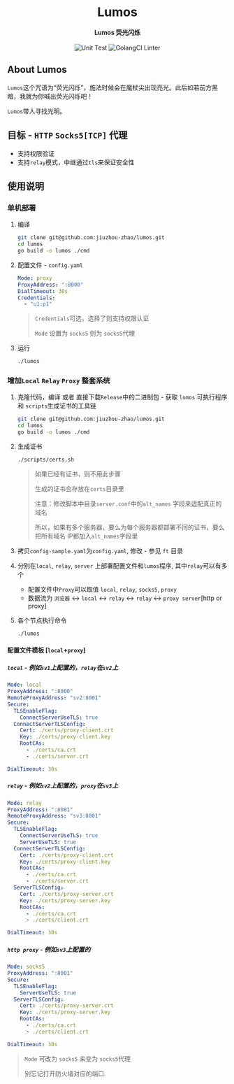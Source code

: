 <h1 align="center">Lumos</h1>

<div align="center">
  <strong>
    Lumos 荧光闪烁
  </strong>
</div>
<br>

<div align="center">
  <img src="https://github.com/jiuzhou-zhao/lumos/workflows/ut/badge.svg?branch=master&event=push" alt="Unit Test">
  <img src="https://github.com/jiuzhou-zhao/lumos/workflows/golangci-lint/badge.svg?branch=master&event=push" alt="GolangCI Linter">
</div>

## About Lumos

`Lumos`这个咒语为“荧光闪烁”，施法时候会在魔杖尖出现亮光。此后如若前方黑暗，我就为你喊出荧光闪烁吧！

`Lumos`带人寻找光明。

## 目标 - `HTTP` `Socks5[TCP]` 代理

* 支持权限验证
* 支持`relay`模式，中继通过`tls`来保证安全性

## 使用说明

### 单机部署

1. 编译
    ```bash
    git clone git@github.com:jiuzhou-zhao/lumos.git
    cd lumos
    go build -o lumos ./cmd
    ```
2. 配置文件 - `config.yaml`

    ```yml
    Mode: proxy
    ProxyAddress: ":8000"
    DialTimeout: 30s
    Credentials:
      - "u1:p1"
    ```
   > `Credentials`可选，选择了则支持权限认证
   > 
   > `Mode` 设置为 `socks5` 则为 `socks5`代理

3. 运行

    ```bash
    ./lumos
    ```

### 增加`Local` `Relay` `Proxy` 整套系统

1. 克隆代码，编译 或者 直接下载`Release`中的二进制包 - 获取 `lumos` 可执行程序 和 `scripts`生成证书的工具链
    ```bash
    git clone git@github.com:jiuzhou-zhao/lumos.git
    cd lumos
    go build -o lumos ./cmd
    ```

2. 生成证书
    ```bash
    ./scripts/certs.sh
    ```
   > 如果已经有证书，则不用此步骤
   >
   > 生成的证书会存放在`certs`目录里
   >
   > 注意：修改脚本中目录`server.conf`中的`alt_names` 字段来适配真正的域名
   >
   > 所以，如果有多个服务器，要么为每个服务器都部署不同的证书，要么把所有域名 IP都加入`alt_names`字段里
   
3. 拷贝`config-sample.yaml`为`config.yaml`, 修改 - 参见 `ft` 目录

4. 分别在`local`, `relay`, `server` 上部署配置文件和`lumos`程序, 其中`relay`可以有多个

    * 配置文件中`Proxy`可以取值 `local`, `relay`, `socks5`, `proxy`
    * 数据流为 `浏览器` <-> `local` <-> `relay` <-> `relay` <-> `proxy server`[http or proxy]

4. 各个节点执行命令
    ```bash
    ./lumos
    ```

#### 配置文件模板 [`local`+`proxy`]

##### `local` - 例如`sv1`上配置的，`relay`在`sv2`上
```yaml
Mode: local
ProxyAddress: ":8000"
RemoteProxyAddress: "sv2:8001"
Secure:
  TLSEnableFlag:
    ConnectServerUseTLS: true
  ConnectServerTLSConfig:
    Cert: ./certs/proxy-client.crt
    Key: ./certs/proxy-client.key
    RootCAs:
      - ./certs/ca.crt
      - ./certs/server.crt

DialTimeout: 30s
```

##### `relay` - 例如`sv2`上配置的，`proxy`在`sv3`上
```yaml
Mode: relay
ProxyAddress: ":8001"
RemoteProxyAddress: "sv3:8001"
Secure:
  TLSEnableFlag:
    ConnectServerUseTLS: true
    ServerUseTLS: true
  ConnectServerTLSConfig:
    Cert: ./certs/proxy-client.crt
    Key: ./certs/proxy-client.key
    RootCAs:
      - ./certs/ca.crt
      - ./certs/server.crt
  ServerTLSConfig:
    Cert: ./certs/proxy-server.crt
    Key: ./certs/proxy-server.key
    RootCAs:
      - ./certs/ca.crt
      - ./certs/client.crt

DialTimeout: 30s
```

##### `http proxy` - 例如`sv3`上配置的
```yaml
Mode: socks5
ProxyAddress: ":8001"
Secure:
  TLSEnableFlag:
    ServerUseTLS: true
  ServerTLSConfig:
    Cert: ./certs/proxy-server.crt
    Key: ./certs/proxy-server.key
    RootCAs:
      - ./certs/ca.crt
      - ./certs/client.crt

DialTimeout: 30s
```

> `Mode` 可改为 `socks5` 来变为 `socks5`代理
>
> 别忘记打开防火墙对应的端口.
>
